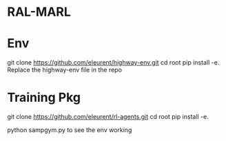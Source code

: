 # RAL-MARL

# Env
git clone https://github.com/eleurent/highway-env.git
cd root
pip install -e.
Replace the highway-env file in the repo


# Training Pkg

git clone https://github.com/eleurent/rl-agents.git 
cd root
pip install -e.


python sampgym.py to see the env working
